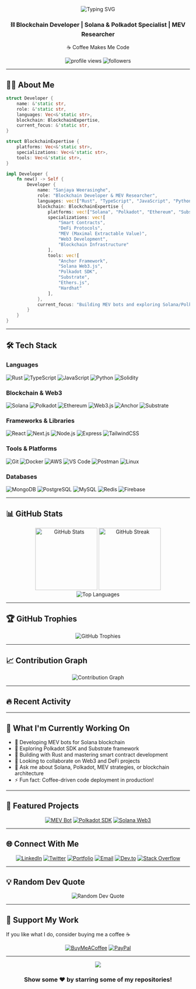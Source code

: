 <div align="center">
  <img src="https://readme-typing-svg.herokuapp.com?font=Fira+Code&weight=600&size=28&pause=1000&color=2E9EF7&center=true&vCenter=true&width=600&lines=Hi+there!+👋+I'm+Sanjaya+Weerasinghe;Blockchain+Developer+|+Web3+Enthusiast;Building+the+Decentralized+Future" alt="Typing SVG" />
</div>

<h3 align="center">⛓️ Blockchain Developer | Solana & Polkadot Specialist | MEV Researcher</h3>
<p align="center">☕ Coffee Makes Me Code</p>

<p align="center">
  <img src="https://komarev.com/ghpvc/?username=SanjayaWeerasinghe&label=Profile%20views&color=0e75b6&style=flat" alt="profile views" />
  <img src="https://img.shields.io/github/followers/SanjayaWeerasinghe?label=Followers&style=social" alt="followers" />
</p>

---

## 👨‍💻 About Me

```rust
struct Developer {
    name: &'static str,
    role: &'static str,
    languages: Vec<&'static str>,
    blockchain: BlockchainExpertise,
    current_focus: &'static str,
}

struct BlockchainExpertise {
    platforms: Vec<&'static str>,
    specializations: Vec<&'static str>,
    tools: Vec<&'static str>,
}

impl Developer {
    fn new() -> Self {
        Developer {
            name: "Sanjaya Weerasinghe",
            role: "Blockchain Developer & MEV Researcher",
            languages: vec!["Rust", "TypeScript", "JavaScript", "Python", "Solidity"],
            blockchain: BlockchainExpertise {
                platforms: vec!["Solana", "Polkadot", "Ethereum", "Substrate"],
                specializations: vec![
                    "Smart Contracts",
                    "DeFi Protocols",
                    "MEV (Maximal Extractable Value)",
                    "Web3 Development",
                    "Blockchain Infrastructure"
                ],
                tools: vec![
                    "Anchor Framework",
                    "Solana Web3.js",
                    "Polkadot SDK",
                    "Substrate",
                    "Ethers.js",
                    "Hardhat"
                ],
            },
            current_focus: "Building MEV bots and exploring Solana/Polkadot ecosystems",
        }
    }
}
```

---

## 🛠️ Tech Stack

### Languages
![Rust](https://img.shields.io/badge/Rust-000000?style=for-the-badge&logo=rust&logoColor=white)
![TypeScript](https://img.shields.io/badge/TypeScript-007ACC?style=for-the-badge&logo=typescript&logoColor=white)
![JavaScript](https://img.shields.io/badge/JavaScript-F7DF1E?style=for-the-badge&logo=javascript&logoColor=black)
![Python](https://img.shields.io/badge/Python-3776AB?style=for-the-badge&logo=python&logoColor=white)
![Solidity](https://img.shields.io/badge/Solidity-363636?style=for-the-badge&logo=solidity&logoColor=white)

### Blockchain & Web3
![Solana](https://img.shields.io/badge/Solana-14F195?style=for-the-badge&logo=solana&logoColor=black)
![Polkadot](https://img.shields.io/badge/Polkadot-E6007A?style=for-the-badge&logo=polkadot&logoColor=white)
![Ethereum](https://img.shields.io/badge/Ethereum-3C3C3D?style=for-the-badge&logo=ethereum&logoColor=white)
![Web3.js](https://img.shields.io/badge/Web3.js-F16822?style=for-the-badge&logo=web3.js&logoColor=white)
![Anchor](https://img.shields.io/badge/Anchor-6C5CE7?style=for-the-badge&logo=anchor&logoColor=white)
![Substrate](https://img.shields.io/badge/Substrate-282828?style=for-the-badge&logo=parity-substrate&logoColor=white)

### Frameworks & Libraries
![React](https://img.shields.io/badge/React-20232A?style=for-the-badge&logo=react&logoColor=61DAFB)
![Next.js](https://img.shields.io/badge/Next.js-000000?style=for-the-badge&logo=next.js&logoColor=white)
![Node.js](https://img.shields.io/badge/Node.js-43853D?style=for-the-badge&logo=node.js&logoColor=white)
![Express](https://img.shields.io/badge/Express.js-404D59?style=for-the-badge&logo=express&logoColor=white)
![TailwindCSS](https://img.shields.io/badge/Tailwind_CSS-38B2AC?style=for-the-badge&logo=tailwind-css&logoColor=white)

### Tools & Platforms
![Git](https://img.shields.io/badge/Git-F05032?style=for-the-badge&logo=git&logoColor=white)
![Docker](https://img.shields.io/badge/Docker-2496ED?style=for-the-badge&logo=docker&logoColor=white)
![AWS](https://img.shields.io/badge/AWS-232F3E?style=for-the-badge&logo=amazon-aws&logoColor=white)
![VS Code](https://img.shields.io/badge/VS_Code-007ACC?style=for-the-badge&logo=visual-studio-code&logoColor=white)
![Postman](https://img.shields.io/badge/Postman-FF6C37?style=for-the-badge&logo=postman&logoColor=white)
![Linux](https://img.shields.io/badge/Linux-FCC624?style=for-the-badge&logo=linux&logoColor=black)

### Databases
![MongoDB](https://img.shields.io/badge/MongoDB-47A248?style=for-the-badge&logo=mongodb&logoColor=white)
![PostgreSQL](https://img.shields.io/badge/PostgreSQL-316192?style=for-the-badge&logo=postgresql&logoColor=white)
![MySQL](https://img.shields.io/badge/MySQL-4479A1?style=for-the-badge&logo=mysql&logoColor=white)
![Redis](https://img.shields.io/badge/Redis-DC382D?style=for-the-badge&logo=redis&logoColor=white)
![Firebase](https://img.shields.io/badge/Firebase-FFCA28?style=for-the-badge&logo=firebase&logoColor=black)

---

## 📊 GitHub Stats

<div align="center">
  <img src="https://github-readme-stats.vercel.app/api?username=SanjayaWeerasinghe&show_icons=true&theme=tokyonight&hide_border=true&count_private=true&include_all_commits=true" alt="GitHub Stats" height="170"/>
  <img src="https://github-readme-streak-stats.herokuapp.com/?user=SanjayaWeerasinghe&theme=tokyonight&hide_border=true" alt="GitHub Streak" height="170"/>
</div>

<div align="center">
  <img src="https://github-readme-stats.vercel.app/api/top-langs/?username=SanjayaWeerasinghe&layout=compact&theme=tokyonight&hide_border=true&langs_count=8" alt="Top Languages" />
</div>

---

## 🏆 GitHub Trophies

<div align="center">
  <img src="https://github-profile-trophy.vercel.app/?username=SanjayaWeerasinghe&theme=tokyonight&no-frame=true&no-bg=false&margin-w=4&row=1" alt="GitHub Trophies" />
</div>

---

## 📈 Contribution Graph

<div align="center">
  <img src="https://github-readme-activity-graph.vercel.app/graph?username=SanjayaWeerasinghe&theme=tokyo-night&hide_border=true&area=true" alt="Contribution Graph" />
</div>

---

## 🔥 Recent Activity

<!--START_SECTION:activity-->
<!--END_SECTION:activity-->

---

## 💼 What I'm Currently Working On

- 🔭 Developing MEV bots for Solana blockchain
- 🌱 Exploring Polkadot SDK and Substrate framework
- 🦀 Building with Rust and mastering smart contract development
- 👯 Looking to collaborate on Web3 and DeFi projects
- 💬 Ask me about Solana, Polkadot, MEV strategies, or blockchain architecture
- ⚡ Fun fact: Coffee-driven code deployment in production!

---

## 🚀 Featured Projects

<div align="center">

[![MEV Bot](https://img.shields.io/badge/🤖_MEV_Bot-Solana-14F195?style=for-the-badge)](https://github.com/SanjayaWeerasinghe/mev-bot-test)
[![Polkadot SDK](https://img.shields.io/badge/⛓️_Polkadot_SDK-Solochain-E6007A?style=for-the-badge)](https://github.com/SanjayaWeerasinghe/polkadot-sdk-solochain-template-test)
[![Solana Web3](https://img.shields.io/badge/🌐_Solana_Web3-JavaScript_SDK-14F195?style=for-the-badge)](https://github.com/SanjayaWeerasinghe/solana-web3.js)

</div>

---

## 🌐 Connect With Me

<div align="center">

[![LinkedIn](https://img.shields.io/badge/LinkedIn-0077B5?style=for-the-badge&logo=linkedin&logoColor=white)](https://linkedin.com/in/your-linkedin)
[![Twitter](https://img.shields.io/badge/Twitter-1DA1F2?style=for-the-badge&logo=twitter&logoColor=white)](https://twitter.com/your-twitter)
[![Portfolio](https://img.shields.io/badge/Portfolio-000000?style=for-the-badge&logo=About.me&logoColor=white)](https://your-portfolio.com)
[![Email](https://img.shields.io/badge/Email-D14836?style=for-the-badge&logo=gmail&logoColor=white)](mailto:your.email@example.com)
[![Dev.to](https://img.shields.io/badge/dev.to-0A0A0A?style=for-the-badge&logo=dev.to&logoColor=white)](https://dev.to/your-username)
[![Stack Overflow](https://img.shields.io/badge/Stack_Overflow-FE7A16?style=for-the-badge&logo=stack-overflow&logoColor=white)](https://stackoverflow.com/users/your-id)

</div>

---

## 💡 Random Dev Quote

<div align="center">
  <img src="https://quotes-github-readme.vercel.app/api?type=horizontal&theme=tokyonight" alt="Random Dev Quote"/>
</div>

---

## 🎯 Support My Work

If you like what I do, consider buying me a coffee ☕

<div align="center">

[![BuyMeACoffee](https://img.shields.io/badge/Buy%20Me%20a%20Coffee-ffdd00?style=for-the-badge&logo=buy-me-a-coffee&logoColor=black)](https://buymeacoffee.com/your-username)
[![PayPal](https://img.shields.io/badge/PayPal-00457C?style=for-the-badge&logo=paypal&logoColor=white)](https://paypal.me/your-username)

</div>

---

<div align="center">
  <img src="https://capsule-render.vercel.app/api?type=waving&color=gradient&height=100&section=footer"/>
</div>

<div align="center">

### Show some ❤️ by starring some of my repositories!

</div>
